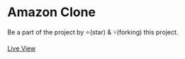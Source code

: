# Amazon Clone

Be a part of the project by ⭐️(star) & ⑂(forking) this project.

[Live View](https://omrajsharma.github.io/acciojob-amazon-clone/)
